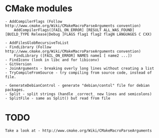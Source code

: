 
CMake modules
============

    - AddCompilerFlags (Follow http://www.cmake.org/Wiki/CMakeMacroParseArguments convention)
        AddCompilerFlags([FAIL_ON_ERROR] [RESULT ALL_WAS_FOUND] [BUILD_TYPE Release|Debug ]FLAGS flag1 flag2 flagN LANGUAGES C CXX)

    - AddFilesGlobRecursiveToList
    - FindLibrary (Follow http://www.cmake.org/Wiki/CMakeMacroParseArguments convention)
        FindLibrary ([FAIL_ON_ERROR] NAMES name1 [ name2 ...])
    - FindIconv (look in libc and for libiconv)
    - GitVersion
    - JoinArguments - breaking overly long lines without creating a list
    - TryCompileFromSource - try compiling from source code, instead of file.

    - GenerateDebianControl - generate "debian/contol" file for debian packages.
    - Split - split strings (handle _correct_ new lines and semicolons)
    - SplitFile - same as Split() but read from file

TODO
====
    Take a look at - http://www.cmake.org/Wiki/CMakeMacroParseArguments

